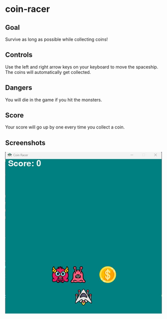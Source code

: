 # coin-racer

## Goal

Survive as long as possible while collecting coins!

## Controls

Use the left and right arrow keys on your keyboard to move the spaceship. The coins will automatically get collected.

## Dangers

You will die in the game if you hit the monsters.

## Score

Your score will go up by one every time you collect a coin.

## Screenshots

![Game Photo](https://raw.githubusercontent.com/AtharvLikesToProgram/coin-racer/main/GamePhoto.jpg)
